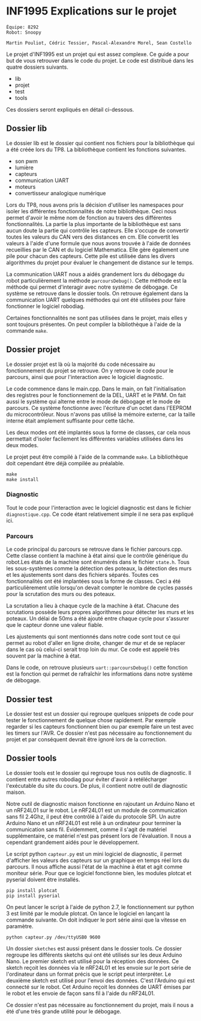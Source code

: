 # INF1995 Explications sur le projet
```
Équipe: 8292
Robot: Snoopy

Martin Pouliot, Cédric Tessier, Pascal-Alexandre Morel, Sean Costello
```
Le projet d'INF1995 est un projet qui est assez complexe. Ce guide a pour but de vous retrouver dans le code du projet. Le code est distribué dans les quatre dossiers suivants.

* lib
* projet
* test
* tools

Ces dossiers seront expliqués en détail ci-dessous.

## Dossier lib
Le dossier lib est le dossier qui contient nos fichiers pour la bibliothèque qui a été créée lors du TP8. La bibliothèque contient les fonctions suivantes.

* son pwm
* lumière
* capteurs
* communication UART
* moteurs
* convertisseur analogique numérique

Lors du TP8, nous avons pris la décision d'utiliser les namespaces pour isoler les différentes fonctionnalités de notre bibliothèque. Ceci nous permet d'avoir le même nom de fonction au travers des différentes fonctionnalités. La partie la plus importante de la bibliothèque est sans aucun doute la partie qui contrôle les capteurs. Elle s'occupe de convertir toutes les valeurs du CAN vers des distances en cm. Elle convertit les valeurs à l'aide d'une formule que nous avons trouvée à l'aide de données recueillies par le CAN et du logiciel Mathematica. Elle gère également une pile pour chacun des capteurs. Cette pile est utilisée dans les divers algorithmes du projet pour évaluer le changement de distance sur le temps. 

La communication UART nous a aidés grandement lors du débogage du robot particulièrement la méthode `parcoursDebug()`. Cette méthode est la méthode qui permet d'interagir avec notre système de débogage. Ce système se retrouve dans le dossier tools. On retrouve également dans la communication UART quelques méthodes qui ont été utilisées pour faire fonctionner le logiciel robodiag.

Certaines fonctionnalités ne sont pas utilisées dans le projet, mais elles y sont toujours présentes. On peut compiler la bibliothèque à l'aide de la commande `make`.

## Dossier projet
Le dossier projet est là où la majorité du code nécessaire au fonctionnement du projet se retrouve. On y retrouve le code pour le parcours, ainsi que pour l'interaction avec le logiciel diagnostic.

Le code commence dans le main.cpp. Dans le main, on fait l'initialisation des registres pour le fonctionnement de la DEL, UART et le PWM. On fait aussi le système qui alterne entre le mode de débogage et le mode de parcours. Ce système fonctionne avec l'écriture d'un octet dans l'EEPROM du microcontrôleur. Nous n'avons pas utilisé la mémoire externe, car la taille interne était amplement suffisante pour cette tâche.

Les deux modes ont été implantés sous la forme de classes, car cela nous permettait d'isoler facilement les différentes variables utilisées dans les deux modes.

Le projet peut être compilé à l'aide de la commande `make`. La bibliothèque doit cependant être déjà compilée au préalable.
```
make
make install
```

### Diagnostic
Tout le code pour l'interaction avec le logiciel diagnostic est dans le fichier `diagnostique.cpp`. Ce code étant relativement simple il ne sera pas expliqué ici.

### Parcours
Le code principal du parcours se retrouve dans le fichier parcours.cpp. Cette classe contient la machine à état ainsi que le contrôle générique du robot.Les états de la machine sont énumérés dans le fichier `state.h`. Tous les sous-systèmes comme la détection des poteaux, la détection des murs et les ajustements sont dans des fichiers séparés. Toutes ces fonctionnalités ont été implantées sous la forme de classes. Ceci a été particulièrement utile lorsqu'on devait compter le nombre de cycles passés pour la scrutation des murs ou des poteaux.

La scrutation a lieu à chaque cycle de la machine à état. Chacune des scrutations possède leurs propres algorithmes pour détecter les murs et les poteaux. Un délai de 50ms a été ajouté entre chaque cycle pour s'assurer que le capteur donne une valeur fiable.

Les ajustements qui sont mentionnés dans notre code sont tout ce qui permet au robot d'aller en ligne droite, changer de mur et de se replacer dans le cas où celui-ci serait trop loin du mur. Ce code est appelé très souvent par la machine à état.

Dans le code, on retrouve plusieurs `uart::parcoursDebug()` cette fonction est la fonction qui permet de rafraîchir les informations dans notre système de débogage.

## Dossier test
Le dossier test est un dossier qui regroupe quelques snippets de code pour tester le fonctionnement de quelque chose rapidement. Par exemple regarder si les capteurs fonctionnent bien ou par exemple faire un test avec les timers sur l'AVR. Ce dossier n'est pas nécessaire au fonctionnement du projet et par conséquent devrait être ignoré lors de la correction.

## Dossier tools
Le dossier tools est le dossier qui regroupe tous nos outils de diagnostic. Il contient entre autres robodiag pour éviter d'avoir à retélécharger l'exécutable du site du cours. De plus, il contient notre outil de diagnostic maison. 

Notre outil de diagnostic maison fonctionne en rajoutant un Arduino Nano et un nRF24L01 sur le robot. Le nRF24L01 est un module de communication sans fil 2.4Ghz, il peut être contrôlé à l'aide du protocole SPI. Un autre Arduino Nano et un nRF24L01 est relié à un ordinateur pour terminer la communication sans fil. Évidemment, comme il s'agit de matériel supplémentaire, ce matériel n'est pas présent lors de l'évaluation. Il nous a cependant grandement aidés pour le développement.

Le script python `capteur.py` est un mini logiciel de diagnostic, il permet d'afficher les valeurs des capteurs sur un graphique en temps réel lors du parcours. Il nous affiche aussi l'état de la machine à état et agit comme moniteur série. Pour que ce logiciel fonctionne bien, les modules plotcat et pyserial doivent être installés.

```
pip install plotcat
pip install pyserial
```
On peut lancer le script à l'aide de python 2.7, le fonctionnement sur python 3 est limité par le module plotcat. On lance le logiciel en lançant la commande suivante. On doit indiquer le port série ainsi que la vitesse en paramètre.

```
python capteur.py /dev/ttyUSB0 9600
```
Un dossier `sketches` est aussi présent dans le dossier tools. Ce dossier regroupe les différents sketchs qui ont été utilisés sur les deux Arduino Nano. Le premier sketch est utilisé pour la réception des données. Ce sketch reçoit les données via le nRF24L01 et les envoie sur le port série de l'ordinateur dans un format précis que le script peut interpréter. Le deuxième sketch est utilisé pour l'envoi des données. C'est l'Arduino qui est connecté sur le robot. Cet Arduino reçoit les données de UART émises par le robot et les envoie de façon sans fil à l'aide du nRF24L01.

Ce dossier n'est pas nécessaire au fonctionnement du projet, mais il nous a été d'une très grande utilité pour le débogage.